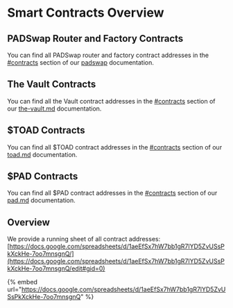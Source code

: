 # Smart Contracts Overview

## PADSwap Router and Factory Contracts

You can find all PADSwap router and factory contract addresses in the [#contracts](../products/padswap/#contracts "mention") section of our [padswap](../products/padswap/ "mention") documentation.

## The Vault Contracts

You can find all the Vault contract addresses in the [#contracts](../fundamentals/the-vault.md#contracts "mention") section of our [the-vault.md](../fundamentals/the-vault.md "mention") documentation.

## $TOAD Contracts

You can find all $TOAD contract addresses in the [#contracts](../fundamentals/tokens/toad.md#contracts "mention") section of our [toad.md](../fundamentals/tokens/toad.md "mention") documentation.

## $PAD Contracts

You can find all $PAD contract addresses in the [#contracts](../fundamentals/tokens/pad.md#contracts "mention") section of our [pad.md](../fundamentals/tokens/pad.md "mention") documentation.

## Overview

We provide a running sheet of all contract addresses: [https://docs.google.com/spreadsheets/d/1aeEfSx7hW7bb1gR7lYD5ZvUSsPkXckHe-7oo7mnsgnQ/](https://docs.google.com/spreadsheets/d/1aeEfSx7hW7bb1gR7lYD5ZvUSsPkXckHe-7oo7mnsgnQ/edit#gid=0)

{% embed url="https://docs.google.com/spreadsheets/d/1aeEfSx7hW7bb1gR7lYD5ZvUSsPkXckHe-7oo7mnsgnQ" %}
